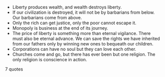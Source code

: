  - Liberty produces wealth, and wealth destroys liberty.
 - If our civilization is destroyed, it will not be by barbarians from below. Our barbarians come from above.
 - Only the rich can get justice, only the poor cannot escape it.
 - Monopoly is business at the end of its journey.
 - The price of liberty is something more than eternal vigilance. There must also be eternal advance. We can save the rights we have inherited from our fathers only by winning new ones to bequeath our children.
 - Corporations can have no soul but they can love each other.
 - Churches come and go, but there has ever been but one religion. The only religion is conscience in action.

7 quotes